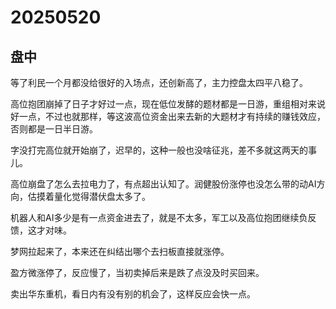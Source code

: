 # 20250520

## 盘中

等了利民一个月都没给很好的入场点，还创新高了，主力控盘太四平八稳了。

高位抱团崩掉了日子才好过一点，现在低位发酵的题材都是一日游，重组相对来说好一点，不过也就那样，等这波高位资金出来去新的大题材才有持续的赚钱效应，否则都是一日半日游。

字没打完高位就开始崩了，迟早的，这种一般也没啥征兆，差不多就这两天的事儿。

高位崩盘了怎么去拉电力了，有点超出认知了。润健股份涨停也没怎么带的动AI方向，估摸着量化觉得潜伏盘太多了。

机器人和AI多少是有一点资金进去了，就是不太多，军工以及高位抱团继续负反馈，这才对味。

梦网拉起来了，本来还在纠结出哪个去扫板直接就涨停。

盈方微涨停了，反应慢了，当初卖掉后来是跌了点没及时买回来。

卖出华东重机，看日内有没有别的机会了，这样反应会快一点。
